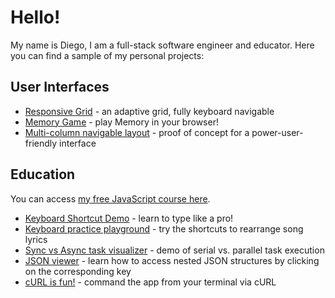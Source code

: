# Hello!

My name is Diego, I am a full-stack software engineer and educator. Here you can find a sample of my personal projects:

## User Interfaces

- [Responsive Grid](https://y0vl1d-3000.csb.app/) - an adaptive grid, fully keyboard navigable
- [Memory Game](https://ltsuc6.csb.app/) - play Memory in your browser!
- [Multi-column navigable layout](https://pm52t.csb.app/) - proof of concept for a power-user-friendly interface

## Education

You can access [my free JavaScript course here](https://moonwave99.github.io/javascript-from-zero).

- [Keyboard Shortcut Demo](https://ntmhg.csb.app/) - learn to type like a pro!
- [Keyboard practice playground](https://hk1mkw.csb.app/) - try the shortcuts to rearrange song lyrics
- [Sync vs Async task visualizer](https://xwxy7p.csb.app/) - demo of serial vs. parallel task execution
- [JSON viewer](https://grqxtp.csb.app/) - learn how to access nested JSON structures by clicking on the corresponding key
- [cURL is fun!](https://vh3qr-3000.csb.app/) - command the app from your terminal via cURL
